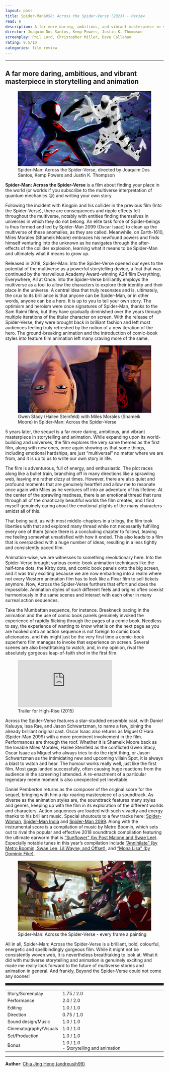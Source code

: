 ```yaml
---
layout: post
title: Spider-Man&#58; Across the Spider-Verse (2023) - Review
read: 6
description: A far more daring, ambitious, and vibrant masterpiece in storytelling and animation
director: Joaquim Dos Santos, Kemp Powers, Justin K. Thompson
screenplay: Phil Lord, Christopher Miller, Dave Callaham
rating: 9.5/10
categories: film review
---
```


---

## A far more daring, ambitious, and vibrant masterpiece in storytelling and animation

<figure class="film">
  <img src="/assets/images/posts/films/spider-man-across-the-spider-verse.jpg" alt="Spider-Man: Across the Spider-Verse movie still">
  <figcaption><i class="fa-solid fa-film"></i> Spider-Man: Across the Spider-Verse, directed by Joaquim Dos Santos, Kemp Powers and Justin K. Thompson</figcaption>
</figure>

**Spider-Man: Across the Spider-Verse** is a film about finding your place in the world (or worlds if you subscribe to the multiverse interpretation of quantum mechanics 😉) and writing your own story.

Following the incident with Kingpin and his collider in the previous film (Into the Spider-Verse), there are consequences and ripple effects felt throughout the multiverse, notably with entities finding themselves in universes in which they do not belong. An elite task force of Spider-beings is thus formed and led by Spider-Man 2099 (Oscar Isaac) to clean up the multiverse of these anomalies, as they are called. Meanwhile, on Earth-1610, Miles Morales (Shameik Moore) embraces his newfound powers and finds himself venturing into the unknown as he navigates through the after-effects of the collider explosion, learning what it means to be Spider-Man and ultimately what it means to grow up.

Released in 2018, Spider-Man: Into the Spider-Verse opened our eyes to the potential of the multiverse as a powerful storytelling device, a feat that was continued by the marvellous Academy Award-winning A24 film Everything, Everywhere, All at Once. Into the Spider-Verse brilliantly employs the multiverse as a tool to allow the characters to explore their identity and their place in the universe. A central idea that truly resonates and is, ultimately, the crux to its brilliance is that anyone can be Spider-Man, or in other words, anyone can be a hero. It is up to you to tell your own story. The optimism and heroism were once signatures of Spider-Man, thanks to the Sam Raimi films, but they have gradually diminished over the years through multiple iterations of the titular character on screen. With the release of Spider-Verse, they were brought back in brilliant fashion and left most audiences feeling truly refreshed by the notion of a new iteration of the hero. The ground-breaking animation and the introduction of comic-book styles into feature film animation left many craving more of the same.

<figure class="film">
  <img src="/assets/images/posts/films/spider-man-across-the-spider-verse-2.jpg" alt="Spider-Man: Across the Spider-Verse movie still">
  <figcaption><i class="fa-solid fa-film"></i> Gwen Stacy (Hailee Steinfeld) with Miles Morales (Shameik Moore) in Spider-Man: Across the Spider-Verse</figcaption>
</figure>

5 years later, the sequel is a far more daring, ambitious, and vibrant masterpiece in storytelling and animation. While expanding upon its world-building and universes, the film explores the very same themes as the first film, along with new ones, once again showing us that some things, including emotional hardships, are just “multiversal” no matter where we are from, and it is up to us to write our own story in life. 

The film is adventurous, full of energy, and enthusiastic. The plot races along like a bullet train, branching off in many directions like a sprawling web, leaving me rather dizzy at times. However, there are also quiet and profound moments that are genuinely heartfelt and allow me to resonate once again with Miles as he ventures off into an adventure of his lifetime. At the center of the sprawling madness, there is an emotional thread that runs through all of the chaotically beautiful worlds the film creates, and I find myself genuinely caring about the emotional plights of the many characters amidst all of this. 

That being said, as with most middle-chapters in a trilogy, the film took liberties with that and explored many thread while not necessarily fulfilling every one of them (since there is a concluding chapter to follow), leaving me feeling somewhat unsatisfied with how it ended. This also leads to a film that is overpacked with a huge number of ideas, resulting in a less tightly and consistently paced film.

Animation-wise, we are witnesses to something revolutionary here. Into the Spider-Verse brought various comic-book animation techniques like the half-tone dots, the Kirby dots, and comic book panels onto the big screen, and it was truly exciting because we are now embarking into a realm where not every Western animation film has to look like a Pixar film to sell tickets anymore. Now, Across the Spider-Verse furthers that effort and does the impossible. Animation styles of such different feels and origins often coexist harmoniously in the same scenes and interact with each other in many surreal action sequences. 

Take the Mumbattan sequence, for instance. Breakneck pacing in the animation and the use of comic book panels genuinely invoked the experience of rapidly flicking through the pages of a comic book. Needless to say, the experience of wanting to know what is on the next page as you are hooked onto an action sequence is not foreign to comic book aficionados, and this might just be the very first time a comic-book superhero film manages to invoke that experience on screen. Several scenes are also breathtaking to watch, and, in my opinion, rival the absolutely gorgeous leap-of-faith shot in the first film.

<div class="film-trailer">
<figure>
  <iframe src="https://www.youtube.com/embed/cqGjhVJWtEg" title="YouTube video player" frameborder="0" allow="accelerometer; autoplay; clipboard-write; encrypted-media; gyroscope; picture-in-picture; web-share" allowfullscreen></iframe>
  <figcaption><i class="fa-brands fa-youtube"></i> Trailer for High-Rise (2015)</figcaption>
</figure>
</div>

Across the Spider-Verse features a star-studded ensemble cast, with Daniel Kaluuya, Issa Rae, and Jason Schwartzman, to name a few, joining the already brilliant original cast. Oscar Isaac also returns as Miguel O’Hara (Spider-Man 2099) with a more prominent involvement in the film. Performances are through the roof. Whether it is Shameik Moore back as the lovable Miles Morales, Hailee Steinfeld as the conflicted Gwen Stacy, Oscar Isaac as Miguel who always tries to do the right thing, or Jason Schwartzman as the intimidating new and upcoming villain Spot, it is always a blast to watch and hear. The humour works really well, just like the first film. Most gags landed successfully, often causing huge reactions from the audience in the screening I attended. A re-enactment of a particular legendary meme moment is also unexpected yet inevitable.

Daniel Pemberton returns as the composer of the original score for the sequel, bringing with him a rip-roaring masterpiece of a soundtrack. As diverse as the animation styles are, the soundtrack features many styles and genres, keeping up with the film in its exploration of the different worlds and characters. Action sequences are loaded with such vivacity and energy thanks to his brilliant music. Special shoutouts to a few tracks here: <a href="https://open.spotify.com/track/0HuIPfHavk3tsXOtpuyT0O?si=980b425262834cf9" target="_blank">Spider-Woman</a>, <a href="https://open.spotify.com/track/6JzXhKJhK1UKTCwZTvchP2?si=fde7a70e23ec46dd" target="_blank">Spider-Man India</a> and <a href="https://open.spotify.com/track/6iD9kcWB4h25t7OX8Xk6wT?si=e98bd987234b4c4c" target="_blank">Spider-Man 2099</a>. Along with the instrumental score is a compilation of music by Metro Boomin, which sets out to rival the popular and effective 2018 soundtrack compilation featuring the ultimate earworm that is <a href="https://open.spotify.com/track/3KkXRkHbMCARz0aVfEt68P?si=c4e8ba3084ca4c76" target="_blank">“Sunflower” (by Post Malone and Swae Lee)</a>. Especially notable tunes in this year’s compilation include <a href="https://open.spotify.com/track/0grfvXep0gn5nXdQoHue1a?si=126f2b2e9539471b" target="_blank">“Annihilate” (by Metro Boomin, Swae Lee, Lil Wayne, and Offset)</a>, and <a href="https://open.spotify.com/track/37CoOXIsgF3NzbK1zHZetk?si=ee95b7acda1e4a14" target="_blank">“Mona Lisa” (by Dominic Fike)</a>.

<figure class="film">
  <img src="/assets/images/posts/films/spider-man-across-the-spider-verse-3.jpg" alt="Spider-Man: Across the Spider-Verse movie still">
  <figcaption><i class="fa-solid fa-film"></i> Spider-Man: Across the Spider-Verse - every frame a painting</figcaption>
</figure>

All in all, Spider-Man: Across the Spider-Verse is a brilliant, bold, colourful, energetic and spellbindingly gorgeous film. While it might not be consistently woven web, it is nevertheless breathtaking to look at. What it did with multiverse storytelling and animation is genuinely exciting and made me really look forward to the future of multiverse stories and animation in general. And frankly, Beyond the Spider-Verse could not come any sooner!

<hr style="border-style: dashed">

<table class="table table-sm table-striped table-hover">
  <colgroup>
    <col style="width: 30%;">
    <col style="width: 70%;">
  </colgroup>

  <tbody>
    <tr>
      <td>Story/Screenplay</td>
      <td>1.75 / 2.0</td>
    </tr>
    <tr>
      <td>Performance</td>
      <td>2.0 / 2.0</td>
    </tr>
    <tr>
      <td>Editing</td>
      <td>1.0 / 1.0</td>
    </tr>
    <tr>
      <td>Direction</td>
      <td>0.75 / 1.0</td>
    </tr>
    <tr>
      <td>Sound design/Music</td>
      <td>1.0 / 1.0</td>
    </tr>
    <tr>
      <td>Cinematography/Visuals</td>
      <td>1.0 / 1.0</td>
    </tr>
    <tr>
      <td>Set/Production</td>
      <td>1.0 / 1.0</td>
    </tr>
    <tr>
      <td>Bonus</td>
      <td>1.0 / 1.0<br/>- Storytelling and animation</td>
    </tr>
  </tbody>
</table>

---

**Author**: <a href="https://github.com/andreusjh99" target="_blank">Chia Jing Heng (andreusjh99)</a>